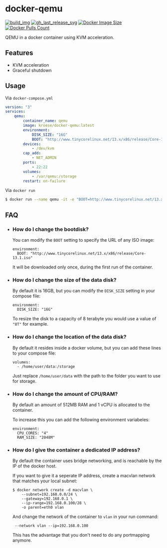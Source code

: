 docker-qemu
=============

[![build_img]][build_url]
[![gh_last_release_svg]][qemu-docker-hub]
[![Docker Image Size]][qemu-docker-hub]
[![Docker Pulls Count]][qemu-docker-hub]

[build_url]: https://github.com/kroese/docker-qemu/actions
[qemu-docker-hub]: https://hub.docker.com/r/kroese/docker-qemu

[build_img]: https://github.com/kroese/docker-qemu/actions/workflows/build.yml/badge.svg
[Docker Image Size]: https://img.shields.io/docker/image-size/kroese/docker-qemu/latest
[Docker Pulls Count]: https://img.shields.io/docker/pulls/kroese/docker-qemu.svg?style=flat
[gh_last_release_svg]: https://img.shields.io/docker/v/kroese/docker-qemu?arch=amd64&sort=date

QEMU in a docker container using KVM acceleration.

## Features

 - KVM acceleration
 - Graceful shutdown

## Usage

Via `docker-compose.yml`

```yaml
version: "3"
services:
    qemu:
        container_name: qemu
        image: kroese/docker-qemu:latest
        environment:
            DISK_SIZE: "16G"
            BOOT: "http://www.tinycorelinux.net/13.x/x86/release/Core-13.1.iso"
        devices:
            - /dev/kvm
        cap_add:
            - NET_ADMIN                       
        ports:
            - 22:22
        volumes:
            - /var/qemu:/storage
        restart: on-failure

```

Via `docker run`

```bash
$ docker run --name qemu -it -e "BOOT=http://www.tinycorelinux.net/13.x/x86/release/Core-13.1.iso" -v "/var/qemu:/storage" --device=/dev/kvm --cap-add NET_ADMIN kroese/docker-qemu:latest
```

## FAQ

  * ### How do I change the bootdisk? ###

    You can modify the `BOOT` setting to specify the URL of any ISO image:

    ```
    environment:
      BOOT: "http://www.tinycorelinux.net/13.x/x86/release/Core-13.1.iso"
    ```
    
    It will be downloaded only once, during the first run of the container.

  * ### How do I change the size of the data disk? ###

    By default it is 16GB, but you can modify the `DISK_SIZE` setting in your compose file:

    ```
    environment:
      DISK_SIZE: "16G"
    ```

    To resize the disk to a capacity of 8 terabyte you would use a value of `"8T"` for example.

  * ### How do I change the location of the data disk? ###

    By default it resides inside a docker volume, but you can add these lines to your compose file:

    ```
    volumes:
      - /home/user/data:/storage
    ```

    Just replace `/home/user/data` with the path to the folder you want to use for storage.

  * ### How do I change the amount of CPU/RAM? ###

    By default an amount of 512MB RAM and 1 vCPU is allocated to the container.

    To increase this you can add the following environment variabeles:

    ```
    environment:
      CPU_CORES: "4"
      RAM_SIZE: "2048M"
    ```
    
  * ### How do I give the container a dedicated IP address?

    By default the container uses bridge networking, and is reachable by the IP of the docker host. 

    If you want to give it a seperate IP address, create a macvlan network that matches your local subnet:

    ```
    $ docker network create -d macvlan \
        --subnet=192.168.0.0/24 \
        --gateway=192.168.0.1 \
        --ip-range=192.168.0.100/28 \
        -o parent=eth0 vlan
    ```
    And change the network of the container to `vlan` in your run command:

    ```
     --network vlan --ip=192.168.0.100
    ```

    This has the advantage that you don't need to do any portmapping anymore.
